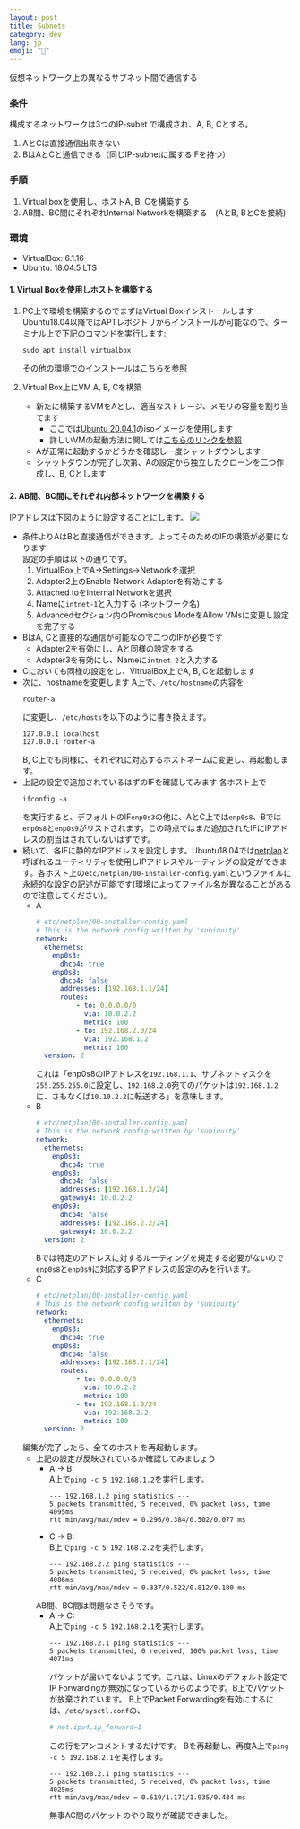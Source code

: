 ```yaml
---
layout: post
title: Subnets
category: dev
lang: jp
emoji: "🦌"
---
```


仮想ネットワーク上の異なるサブネット間で通信する
### 条件
構成するネットワークは3つのIP-subet で構成され、A, B, Cとする。 
  1. AとCは直接通信出来きない
  1. BはAとCと通信できる（同じIP-subnetに属するIFを持つ） 

### 手順
1. Virtual boxを使用し、ホストA, B, Cを構築する
2. AB間、BC間にそれぞれInternal Networkを構築する　(AとB, BとCを接続)

### 環境
- VirtualBox: 6.1.16
- Ubuntu: 18.04.5 LTS

#### 1. Virtual Boxを使用しホストを構築する
1. PC上で環境を構築するのでまずはVirtual Boxインストールします 
    Ubuntu18.04以降ではAPTレポジトリからインストールが可能なので、ターミナル上で下記のコマンドを実行します:
    ``` shell
    sudo apt install virtualbox
    ```
    [その他の環境でのインストールはこちらを参照][installingvirtualbox]

2. Virtual Box上にVM A, B, Cを構築
    - 新たに構築するVMをAとし、適当なストレージ、メモリの容量を割り当てます
       - ここでは[Ubuntu 20.04.1][ubuntu20]のisoイメージを使用します 
       - 詳しいVMの起動方法に関しては[こちらのリンクを参照][createvms]
    - Aが正常に起動するかどうかを確認し一度シャットダウンします
    - シャットダウンが完了し次第、Aの設定から独立したクローンを二つ作成し、B, Cとします

#### 2. AB間、BC間にそれぞれ内部ネットワークを構築する
IPアドレスは下図のように設定することにします。
![](/images/subnets.png)

- 条件よりAはBと直接通信ができます。よってそのためのIFの構築が必要になります  
  設定の手順は以下の通りです。
     1. VirtualBox上でA→Settings→Networkを選択  
     1. Adapter2上のEnable Network Adapterを有効にする  
     1. Attached toをInternal Networkを選択  
     1. Nameに`intnet-1`と入力する (ネットワーク名)
     1. Advancedセクション内のPromiscous ModeをAllow VMsに変更し設定を完了する
- BはA, Cと直接的な通信が可能なので二つのIFが必要です  
     - Adapter2を有効にし、Aと同様の設定をする
     - Adapter3を有効にし、Nameに`intnet-2`と入力する
- Cにおいても同様の設定をし、VitrualBox上でA, B, Cを起動します
- 次に、hostnameを変更します
    A上で、`/etc/hostname`の内容を  
    ```
    router-a
    ```
    に変更し、`/etc/hosts`を以下のように書き換えます。
    ```
    127.0.0.1 localhost
    127.0.0.1 router-a
    ```
    B, C上でも同様に、それぞれに対応するホストネームに変更し、再起動します。
- 上記の設定で追加されているはずのIFを確認してみます
    各ホスト上で
    ``` shell
    ifconfig -a
    ```
    を実行すると、デフォルトのIF`enp0s3`の他に、AとC上では`enp0s8`、Bでは`enp0s8`と`enp0s9`がリストされます。この時点ではまだ追加されたIFにIPアドレスの割当はされていないはずです。
- 続いて、各IFに静的なIPアドレスを設定します。Ubuntu18.04では[netplan]と呼ばれるユーティリティを使用しIPアドレスやルーティングの設定ができます。各ホスト上の`etc/netplan/00-installer-config.yaml`というファイルに永続的な設定の記述が可能です(環境によってファイル名が異なることがあるので注意してください)。
    + A
      ```yaml
      # etc/netplan/00-installer-config.yaml
      # This is the network config written by 'subiquity'
      network:
        ethernets:
          enp0s3:
            dhcp4: true
          enp0s8:
            dhcp4: false
            addresses: [192.168.1.1/24]
            routes: 
                - to: 0.0.0.0/0 
                  via: 10.0.2.2
                  metric: 100
                - to: 192.168.2.0/24
                  via: 192.168.1.2
                  metric: 100
        version: 2
      ```
      これは「enp0s8のIPアドレスを`192.168.1.1`、サブネットマスクを`255.255.255.0`に設定し、`192.168.2.0`宛てのパケットは`192.168.1.2`に、さもなくば`10.10.2.2`に転送する」を意味します。
    + B
      ```yaml
      # etc/netplan/00-installer-config.yaml
      # This is the network config written by 'subiquity'
      network:
        ethernets:
          enp0s3:
            dhcp4: true
          enp0s8:
            dhcp4: false
            addresses: [192.168.1.2/24]
            gateway4: 10.0.2.2
          enp0s9:
            dhcp4: false
            addresses: [192.168.2.2/24]
            gateway4: 10.0.2.2
        version: 2
      ```
      Bでは特定のアドレスに対するルーティングを規定する必要がないので`enp0s8`と`enp0s9`に対応するIPアドレスの設定のみを行います。
    + C
      ```yaml
      # etc/netplan/00-installer-config.yaml
      # This is the network config written by 'subiquity'
      network:
        ethernets:
          enp0s3:
            dhcp4: true
          enp0s8:
            dhcp4: false
            addresses: [192.168.2.1/24]
            routes: 
                - to: 0.0.0.0/0 
                  via: 10.0.2.2
                  metric: 100
                - to: 192.168.1.0/24
                  via: 192.168.2.2
                  metric: 100
        version: 2
      ```
    編集が完了したら、全てのホストを再起動します。
  - 上記の設定が反映されているか確認してみましょう
    + A → B:  
    A上で`ping -c 5 192.168.1.2`を実行します。
      ```
      --- 192.168.1.2 ping statistics ---
      5 packets transmitted, 5 received, 0% packet loss, time 4095ms
      rtt min/avg/max/mdev = 0.296/0.384/0.502/0.077 ms
      ```
    + C → B:  
    B上で`ping -c 5 192.168.2.2`を実行します。
      ```
      --- 192.168.2.2 ping statistics ---
      5 packets transmitted, 5 received, 0% packet loss, time 4086ms
      rtt min/avg/max/mdev = 0.337/0.522/0.812/0.180 ms
      ```
    AB間、BC間は問題なさそうです。
    + A → C:  
    A上で`ping -c 5 192.168.2.1`を実行します。
      ```
      --- 192.168.2.1 ping statistics ---
      5 packets transmitted, 0 received, 100% packet loss, time 4071ms
      ```
      パケットが届いてないようです。これは、Linuxのデフォルト設定でIP Forwardingが無効になっているからのようです。B上でパケットが放棄されています。
      B上でPacket Forwardingを有効にするには、`/etc/sysctl.conf`の、
        ```conf
        # net.ipv4.ip_forward=1
        ```
      この行をアンコメントするだけです。
      Bを再起動し、再度A上で`ping -c 5 192.168.2.1`を実行します。
      ```
      --- 192.168.2.1 ping statistics ---
      5 packets transmitted, 5 received, 0% packet loss, time 4025ms
      rtt min/avg/max/mdev = 0.619/1.171/1.935/0.434 ms
      ```
      無事AC間のパケットのやり取りが確認できました。

[installingvirtualbox]: https://www.oracle.com/jp/virtualization/technologies/virtualbox/downloads.html
[createvms]: https://www.linuxmania.jp/virtualbox_01.html
[ubuntu20]: https://releases.ubuntu.com/20.04/ubuntu-20.04.1-live-server-amd64.iso
[netplan]: https://netplan.io/
